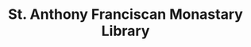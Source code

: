 ---
layout: repo
title: "St. Anthony Franciscan Monastary Library"
id: 2830
permalink: repos/2830/
---